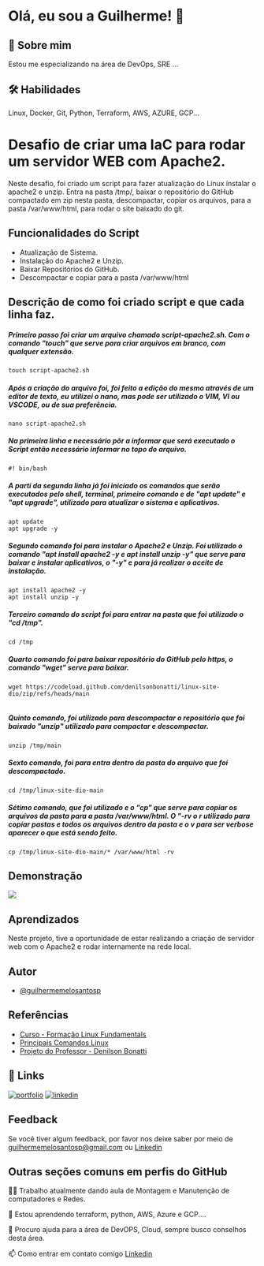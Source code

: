 
# Olá, eu sou a Guilherme! 👋


## 🚀 Sobre mim
Estou me especializando na área de DevOps, SRE ... 


## 🛠 Habilidades
Linux, Docker, Git, Python, Terraform, AWS, AZURE, GCP... 

# Desafio de criar uma IaC para rodar um servidor WEB com Apache2.

Neste desafio, foi criado um script para fazer atualização do Linux instalar o apache2 e unzip. Entra na pasta /tmp/, baixar o repositório do GitHub compactado em zip nesta pasta, descompactar, copiar os arquivos, para a pasta /var/www/html, para rodar o site baixado do git. 

  
## Funcionalidades do Script

- Atualização de Sistema. 
- Instalação do Apache2 e Unzip. 
- Baixar Repositórios do GitHub. 
- Descompactar e copiar para a pasta /var/www/html 
## Descrição de como foi criado script e que cada linha faz.

##### Primeiro passo foi criar um arquivo chamado script-apache2.sh. Com o comando "touch" que serve para criar arquivos em branco, com qualquer extensão.  
 
```
touch script-apache2.sh
```

##### Após a criação do arquivo foi, foi feito a edição do mesmo através de um editor de texto, eu utilizei o nano, mas pode ser utilizado o VIM, VI ou VSCODE, ou de sua preferência. 

```
nano script-apache2.sh
```

##### Na primeira linha e necessário pôr a informar que será executado o Script então necessário informar no topo do arquivo. 

```
#! bin/bash
```

##### A parti da segunda linha já foi iniciado os comandos que serão executados pelo shell, terminal, primeiro comando e de "apt update" e "apt upgrade", utilizado para atualizar o sistema e aplicativos. 

```
apt update 
apt upgrade -y

```

##### Segundo comando foi para instalar o Apache2 e Unzip. Foi utilizado o comando "apt install apache2 -y e apt install unzip -y" que serve para baixar e instalar aplicativos, o "-y" e para já realizar o aceite de instalação. 

```
apt install apache2 -y
apt install unzip -y
```

##### Terceiro comando do script foi para entrar na pasta que foi utilizado o "cd /tmp". 

```
cd /tmp

```
##### Quarto comando foi para baixar repositório do GitHub pelo https, o comando "wget" serve para baixar. 

```
wget https://codeload.github.com/denilsonbonatti/linux-site-dio/zip/refs/heads/main
 
```

##### Quinto comando, foi utilizado para descompactar o repositório que foi baixado "unzip" utilizado para compactar e descompactar. 

```
unzip /tmp/main

```

##### Sexto comando, foi para entra dentro da pasta do arquivo que foi descompactado. 

```
cd /tmp/linux-site-dio-main
```

##### Sétimo comando, que foi utilizado e o "cp" que serve para copiar os arquivos da pasta para a pasta /var/www/html. O "-rv o r utilizado para copiar pastas e todos os arquivos dentro da pasta e o v para ser verbose aparecer o que está sendo feito. 
```
cp /tmp/linux-site-dio-main/* /var/www/html -rv

```

## Demonstração
<img src="script.gif">


## Aprendizados

Neste projeto, tive a oportunidade de estar realizando a criação de servidor web com o Apache2 e rodar internamente na rede local.


## Autor

- [@guilhermemelosantosp](https://github.com/guilhermemelosantosp)


## Referências

 - [Curso - Formação Linux Fundamentals](https://web.dio.me/track/formacao-linux-fundamentals)
 - [Principais Comandos Linux](https://www.linux.ime.usp.br/~albasalo/Apostila/apostila.pdf)
  - [Projeto do Professor - Denilson Bonatti](https://github.com/denilsonbonatti/linux-projeto2-iac)


## 🔗 Links
[![portfolio](https://img.shields.io/badge/my_portfolio-000?style=for-the-badge&logo=ko-fi&logoColor=white)](https://github.com/guilhermemelosantosp)
[![linkedin](https://img.shields.io/badge/linkedin-0A66C2?style=for-the-badge&logo=linkedin&logoColor=white)](https://www.linkedin.com/in/guilherme-melosp/)


## Feedback

Se você tiver algum feedback, por favor nos deixe saber por meio de guilhermemelosantosp@gmail.com ou [Linkedin](https://www.linkedin.com/in/guilherme-melosp/)


## Outras seções comuns em perfis do GitHub
👩‍💻 Trabalho atualmente dando aula de Montagem e Manutenção de computadores e Redes. 

🧠 Estou aprendendo terraform, python, AWS, Azure e GCP.... 

🤔 Procuro ajuda para a área de DevOPS, Cloud, sempre busco conselhos desta área.

📫 Como entrar em contato comigo [Linkedin](https://www.linkedin.com/in/guilherme-melosp/)
